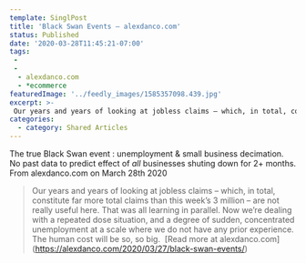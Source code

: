 ```yaml
---
template: SinglPost
title: 'Black Swan Events – alexdanco.com'
status: Published
date: '2020-03-28T11:45:21-07:00'
tags:
 - 
 - 
  - alexdanco.com
  - *ecommerce
featuredImage: '../feedly_images/1585357098.439.jpg'
excerpt: >-
 Our years and years of looking at jobless claims – which, in total, constitute far more total claims than this week’s 3 million – are not really useful here. That was all learning in parallel. Now we’re dealing with a repeated dose situation, and a degree of sudden, concentrated unemployment at a scale where we do not have any prior experience. The human cost will be so, so big. 
categories:
  - category: Shared Articles
---
```

The true Black Swan event : unemployment & small business decimation. No past data to predict effect of *all* businesses shuting down for 2+ months. 
From alexdanco.com on March 28th 2020

> Our years and years of looking at jobless claims – which, in total, constitute far more total claims than this week’s 3 million – are not really useful here. That was all learning in parallel. Now we’re dealing with a repeated dose situation, and a degree of sudden, concentrated unemployment at a scale where we do not have any prior experience. The human cost will be so, so big. 
[Read more at alexdanco.com] (https://alexdanco.com/2020/03/27/black-swan-events/)